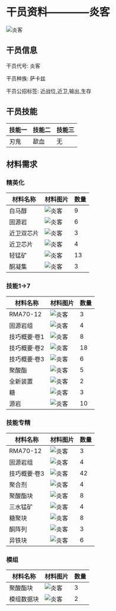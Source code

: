 # 干员资料————炎客

![炎客](./oprImages/炎客.png)

## 干员信息

干员代号: 炎客

干员种族: 萨卡兹

干员公招标签: 近战位,近卫,输出,生存

## 干员技能

| 技能一       | 技能二   | 技能三 |
| ------------ | -------- | ------ |
| 刃鬼 | 歃血 | 无 |

## 材料需求

### 精英化

| 材料名称      | 材料图片 | 数量  |
|---------|---------|-----|
| 白马醇 | ![炎客](./matIcons/白马醇.png)  |   9  |
| 固源岩 | ![炎客](./matIcons/固源岩.png)  |   6  |
| 近卫双芯片 | ![炎客](./matIcons/近卫双芯片.png)  |   3  |
| 近卫芯片 | ![炎客](./matIcons/近卫芯片.png)  |   4  |
| 轻锰矿 | ![炎客](./matIcons/轻锰矿.png)  |   13  |
| 酮凝集 | ![炎客](./matIcons/酮凝集.png)  |   3  |

### 技能1→7

| 材料名称      | 材料图片 | 数量  |
|---------|---------|-----|
| RMA70-12 | ![炎客](./matIcons/RMA70-12.png)  |   3  |
| 固源岩组 | ![炎客](./matIcons/固源岩组.png)  |   4  |
| 技巧概要·卷1 | ![炎客](./matIcons/技巧概要·卷1.png)  |   8  |
| 技巧概要·卷2 | ![炎客](./matIcons/技巧概要·卷2.png)  |   18  |
| 技巧概要·卷3 | ![炎客](./matIcons/技巧概要·卷3.png)  |   6  |
| 聚酸酯 | ![炎客](./matIcons/聚酸酯.png)  |   5  |
| 全新装置 | ![炎客](./matIcons/全新装置.png)  |   2  |
| 糖 | ![炎客](./matIcons/糖.png)  |   3  |
| 源岩 | ![炎客](./matIcons/源岩.png)  |   10  |

### 技能专精

| 材料名称      | 材料图片 | 数量  |
|---------|---------|-----|
| RMA70-12 | ![炎客](./matIcons/RMA70-12.png)  |   3  |
| 固源岩组 | ![炎客](./matIcons/固源岩组.png)  |   4  |
| 技巧概要·卷3 | ![炎客](./matIcons/技巧概要·卷3.png)  |   42  |
| 聚合剂 | ![炎客](./matIcons/聚合剂.png)  |   4  |
| 聚酸酯块 | ![炎客](./matIcons/聚酸酯块.png)  |   8  |
| 三水锰矿 | ![炎客](./matIcons/三水锰矿.png)  |   4  |
| 糖聚块 | ![炎客](./matIcons/糖聚块.png)  |   8  |
| 酮阵列 | ![炎客](./matIcons/酮阵列.png)  |   3  |
| 异铁块 | ![炎客](./matIcons/异铁块.png)  |   6  |

### 模组

| 材料名称      | 材料图片 | 数量  |
|---------|---------|-----|
| 聚酸酯块 | ![炎客](./matIcons/聚酸酯块.png)  |   3  |
| 模组数据块 | ![炎客](./暂无材料图片)  |   2  |
